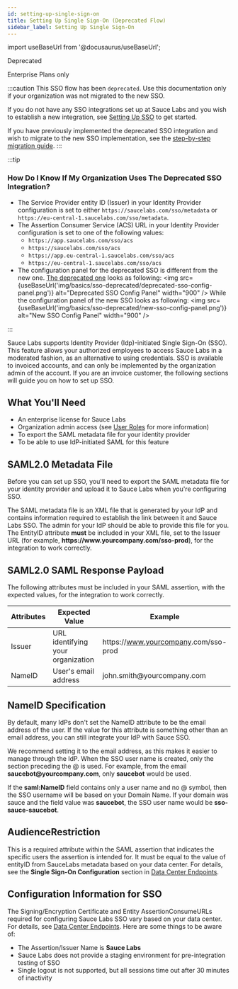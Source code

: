 ```yaml
---
id: setting-up-single-sign-on
title: Setting Up Single Sign-On (Deprecated Flow)
sidebar_label: Setting Up Single Sign-On
---
```


import useBaseUrl from '@docusaurus/useBaseUrl';

<p><span className="sauceGold">Deprecated</span></p>
<p><span className="sauceGreen">Enterprise Plans only</span></p>

:::caution
This SSO flow has been `deprecated`. Use this documentation only if your organization was not migrated to the new SSO.

If you do not have any SSO integrations set up at Sauce Labs and you wish to establish a new integration, see [Setting Up SSO](/basics/sso/setting-up-sso) to get started.

If you have previously implemented the deprecated SSO integration and wish to migrate to the new SSO implementation, see the [step-by-step migration guide](/basics/sso/migration-from-deprecated-sso/).
:::
<br/>

:::tip

### How Do I Know If My Organization Uses The Deprecated SSO Integration?

- The Service Provider entity ID (Issuer) in your Identity Provider configuration is set to either `https://saucelabs.com/sso/metadata` or `https://eu-central-1.saucelabs.com/sso/metadata`.
- The Assertion Consumer Service (ACS) URL in your Identity Provider configuration is set to one of the following values:
  - `https://app.saucelabs.com/sso/acs`
  - `https://saucelabs.com/sso/acs`
  - `https://app.eu-central-1.saucelabs.com/sso/acs`
  - `https://eu-central-1.saucelabs.com/sso/acs`
- The configuration panel for the deprecated SSO is different from the new one. [The deprecated one](/basics/acct-team-mgmt/org-settings/#single-sign-on-settings-deprecated-flow) looks as following:
  <img src={useBaseUrl('img/basics/sso-deprecated/deprecated-sso-config-panel.png')} alt="Deprecated SSO Config Panel" width="900" />
  While the configuration panel of the new SSO looks as following:
  <img src={useBaseUrl('img/basics/sso-deprecated/new-sso-config-panel.png')} alt="New SSO Config Panel" width="900" />

:::
<br/>

Sauce Labs supports Identity Provider (Idp)-initiated Single Sign-On (SSO). This feature allows your authorized employees to access Sauce Labs in a moderated fashion, as an alternative to using credentials. SSO is available to invoiced accounts, and can only be implemented by the organization admin of the account. If you are an invoice customer, the following sections will guide you on how to set up SSO.

## What You'll Need

- An enterprise license for Sauce Labs
- Organization admin access (see [User Roles](/basics/acct-team-mgmt/managing-user-info) for more information)
- To export the SAML metadata file for your identity provider
- To be able to use IdP-initiated SAML for this feature

## SAML2.0 Metadata File

Before you can set up SSO, you'll need to export the SAML metadata file for your identity provider and upload it to Sauce Labs when you're configuring SSO.

The SAML metadata file is an XML file that is generated by your IdP and contains information required to establish the link between it and Sauce Labs SSO. The admin for your IdP should be able to provide this file for you. The EntityID attribute **must** be included in your XML file, set to the Issuer URL (for example, **https:<span></span>//www.<span></span>yourcompany.com/sso-prod**), for the integration to work correctly.

## SAML2.0 SAML Response Payload

The following attributes must be included in your SAML assertion, with the expected values, for the integration to work correctly.

| Attributes | Expected Value                    | Example                                                        |
| ---------- | --------------------------------- | -------------------------------------------------------------- |
| Issuer     | URL identifying your organization | https:<span></span>//www.yourcompany<span></span>.com/sso-prod |
| NameID     | User's email address              | john.<span></span>smith@<span></span>yourcompany.com           |

## NameID Specification

By default, many IdPs don't set the NameID attribute to be the email address of the user. If the value for this attribute is something other than an email address, you can still integrate your IdP with Sauce SSO.

We recommend setting it to the email address, as this makes it easier to manage through the IdP. When the SSO user name is created, only the section preceding the @ is used. For example, from the email **saucebot<span></span>@<span></span>yourcompany.com**, only **saucebot** would be used.

If the **saml:NameID** field contains only a user name and no @ symbol, then the SSO username will be based on your Domain Name. If your domain was sauce and the field value was **saucebot**, the SSO user name would be **sso-sauce-saucebot**.

## AudienceRestriction

This is a required attribute within the SAML assertion that indicates the specific users the assertion is intended for. It must be equal to the value of entityID from SauceLabs metadata based on your data center. For details, see the **Single Sign-On Configuration** section in [Data Center Endpoints](/basics/data-center-endpoints/#single-sign-on-sso-configuration).

## Configuration Information for SSO

The Signing/Encryption Certificate and Entity AssertionConsumeURLs required for configuring Sauce Labs SSO vary based on your data center. For details, see [Data Center Endpoints](/basics/data-center-endpoints/#single-sign-on-sso-configuration). Here are some things to be aware of:

- The Assertion/Issuer Name is **Sauce Labs**
- Sauce Labs does not provide a staging environment for pre-integration testing of SSO
- Single logout is not supported, but all sessions time out after 30 minutes of inactivity

